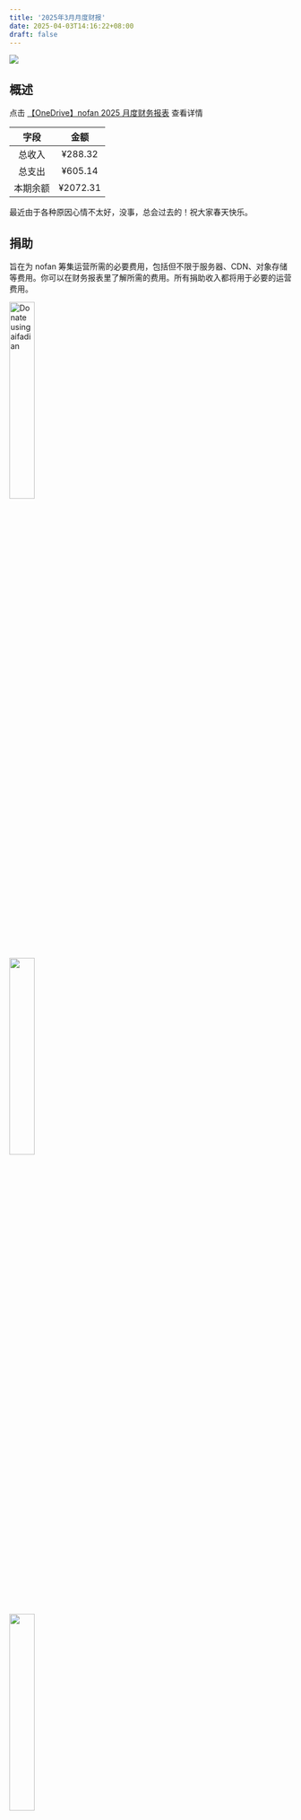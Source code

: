 ```yaml
---
title: '2025年3月月度财报'
date: 2025-04-03T14:16:22+08:00
draft: false
---
```


<img src="https://www.androidauthority.com/wp-content/uploads/2019/11/mastodon-social-network.jpg" />

## 概述

点击 [【OneDrive】nofan 2025 月度财务报表](https://1drv.ms/x/s!Amjhgi5Gq9pNiilvCE709kYw0VtE?e=2uNhdr) 查看详情

|   字段   |   金额   |
| :------: | :------: |
|  总收入  | ¥288.32  |
|  总支出  | ¥605.14  |
| 本期余额 | ¥2072.31 |

最近由于各种原因心情不太好，没事，总会过去的！祝大家春天快乐。

## 捐助

旨在为 nofan 筹集运营所需的必要费用，包括但不限于服务器、CDN、对象存储等费用。你可以在财务报表里了解所需的费用。所有捐助收入都将用于必要的运营费用。

<img src="https://media.nofan.xyz/nofan-image-hosting/blog/finance/afdian.jpeg" alt="Donate using aifadian" width="30%" class="medium-zoom-image">
<br />
<img src="https://media.nofan.xyz/nofan-image-hosting/blog/finance/wechatpay.jpg" width="30%" class="medium-zoom-image">
<br />
<img src="https://media.nofan.xyz/nofan-image-hosting/blog/finance/ali.pic.jpg" width="30%" class="medium-zoom-image">

## 致谢

所有 nofan 用户

以及捐助者

[爱发电致谢页](https://afdian.com/a/twoheart/thank?year=2024&month=11)

财报表格格式来源于[Monado Mastodon 社区](https://monado.ren/about/more)，在此致谢！
